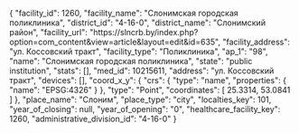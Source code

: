 {
    "facility_id": 1260,
    "facility_name": "Слонимская городская поликлиника",
    "district_id": "4-16-0",
    "district_name": "Слонимский район",
    "facility_url": "https:\/\/slncrb.by\/index.php?option=com_content&view=article&layout=edit&id=635",
    "facility_address": "ул. Коссовский тракт",
    "facility_type": "Поликлиника",
    "ap_1": "98",
    "name": "Слонимская городская поликлиника",
    "state": "public institution",
    "stats": [],
    "med_id": 10215611,
    "address": "ул. Коссовский тракт",
    "devices": [],
    "coord_x_y": {
        "crs": {
            "type": "name",
            "properties": {
                "name": "EPSG:4326"
            }
        },
        "type": "Point",
        "coordinates": [
            25.3314,
            53.0841
        ]
    },
    "place_name": "Слоним",
    "place_type": "city",
    "localties_key": 101,
    "year_of_closing": null,
    "year_of_opening": "0",
    "healthcare_facility_key": 1260,
    "administrative_division_id": "4-16-0"
}